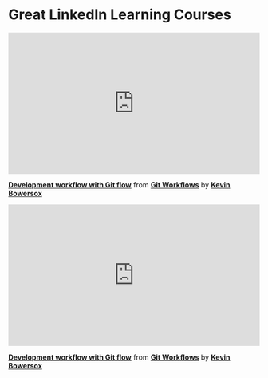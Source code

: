 <h1>Great LinkedIn Learning Courses</h1>

<div style="position:relative;height:0;padding-bottom:56.25%"><iframe width="640" height="360" src="https://www.linkedin.com/learning/embed/git-workflows/development-workflow-with-git-flow?autoplay=false&claim=AQG_cH1LV95_ZgAAAZQEcUmaBih8Xh7vpDQL3n5NwgU2SzS5Q2BvydVtVZcY8AtC6ht4_yGA9K-QPTWVZI-ehKNpR3XDNaFjnZ2XNOOdeI7ZW8hBth_4ezCF9se_gbR_JMIoUkeDA131H1lL3D0mGCwg0GozjxbfBjTXEuPr0vRtXDEM904lfwYxVaIT6AYrhaaP5pB8oj55zk9TBEz7fS78E_wtmFi26LBrJaAnxste_HabhPN-b1iJt_Rrso6em4-hMq0OtxfGiKuZ4jDn0blTGlX26bznUJn40Cy8VOvEJ-gFU2s7ctFPxe7E0KMVYGRA4XEtV2-VrY7XLLStx9ba6j-NPC2yETznjvAZCRPQHOrTGGbpHNwfuAujDO1mAv9pujr6V7ApdqdlTKRQQYjHAx0GDmZMxn5YsjTzoA2JCtEIyQXfxHg4fFsXrQlqBKX2OLI6gMX2qFSuoDqHBVFL_JfULoZwMTMVyh0giNZrKHqQIKQWWTs5yyJpO8rLIkRkfg1W6C9ykcUsYdoiwKRvrmUU95XyMCpu2--Nz-2oKBMCun4bMZNRH_tPw425c8uyLaOfkgUS3zE0kGgSuQd17vgir2HMYmvGx9lLVB4k_KLYyyV-R8SxAwhuij3gQzaTG2T4dnv5JousvOMf-RvAunbNiGjMYWF4RneUpNtlyQtxGxsozNqMtu8xCn9-ugtN8c0f0Asj4slCtTtZWUwdpDvtVfB5SaNbNVrH78BDwuTtyOAXt1IJ2y1kJenkChOObYlyhgovqkYF-6OsJiNbGTUGTM8iYYFBXQkWOvVY9ZKwWKInY68rGufg7NPM2zIwvi44JSAlj__iMQ0BiDU2w6G3XLPtKdOH6JFMlW4oz6FA-73VucNy1mGCuOupvXlOKbPEtt-kNbNfC8J789Gu5Wu5wlnz7NgNiQm-XswmHzpot1vwnLRu824CkROIRxT-6kS8J4l7tep-qBP_NHtxc3XXa7KAL98KeDt_I57uuVkkAe3sIHmhkc3kctz7LtFpR0YVaagLCr-1uBV3WwcZtlX990uemJ8rrz4Y3VEEhdlc4tjMAxK1BkbsgN2b5oosf1WN2qDRSItwde0wOjeLYnip8vpwCdCtL0Schhixg_OsX-6hG-vcCA3kfQ6nT1xZu59DtEAL9tKoYVubx43sDXhK0Pyyyukmet54LQzhnBH1OZumm8iNM2SfowTwlibtXNLizn8_GC15b3WLV4GM4A" mozallowfullscreen="true" webkitallowfullscreen="true" allowfullscreen="true" frameborder="0" style="position:absolute;width:100%;height:100%;left:0"></iframe></div><p><strong><a href="https://www.linkedin.com/learning/git-workflows/development-workflow-with-git-flow?trk=embed_lil">Development workflow with Git flow</a></strong> from <strong><a href="https://www.linkedin.com/learning/git-workflows?trk=embed_lil">Git Workflows</a></strong> by <strong><a href="https://www.linkedin.com/learning/instructors/kevin-bowersox?trk=embed_lil">Kevin Bowersox</a></strong></p>
<div style="position:relative;height:0;padding-bottom:56.25%"><iframe width="640" height="360" src="https://www.linkedin.com/learning/embed/git-workflows/development-workflow-with-git-flow?autoplay=false&claim=AQG_cH1LV95_ZgAAAZQEcUmaBih8Xh7vpDQL3n5NwgU2SzS5Q2BvydVtVZcY8AtC6ht4_yGA9K-QPTWVZI-ehKNpR3XDNaFjnZ2XNOOdeI7ZW8hBth_4ezCF9se_gbR_JMIoUkeDA131H1lL3D0mGCwg0GozjxbfBjTXEuPr0vRtXDEM904lfwYxVaIT6AYrhaaP5pB8oj55zk9TBEz7fS78E_wtmFi26LBrJaAnxste_HabhPN-b1iJt_Rrso6em4-hMq0OtxfGiKuZ4jDn0blTGlX26bznUJn40Cy8VOvEJ-gFU2s7ctFPxe7E0KMVYGRA4XEtV2-VrY7XLLStx9ba6j-NPC2yETznjvAZCRPQHOrTGGbpHNwfuAujDO1mAv9pujr6V7ApdqdlTKRQQYjHAx0GDmZMxn5YsjTzoA2JCtEIyQXfxHg4fFsXrQlqBKX2OLI6gMX2qFSuoDqHBVFL_JfULoZwMTMVyh0giNZrKHqQIKQWWTs5yyJpO8rLIkRkfg1W6C9ykcUsYdoiwKRvrmUU95XyMCpu2--Nz-2oKBMCun4bMZNRH_tPw425c8uyLaOfkgUS3zE0kGgSuQd17vgir2HMYmvGx9lLVB4k_KLYyyV-R8SxAwhuij3gQzaTG2T4dnv5JousvOMf-RvAunbNiGjMYWF4RneUpNtlyQtxGxsozNqMtu8xCn9-ugtN8c0f0Asj4slCtTtZWUwdpDvtVfB5SaNbNVrH78BDwuTtyOAXt1IJ2y1kJenkChOObYlyhgovqkYF-6OsJiNbGTUGTM8iYYFBXQkWOvVY9ZKwWKInY68rGufg7NPM2zIwvi44JSAlj__iMQ0BiDU2w6G3XLPtKdOH6JFMlW4oz6FA-73VucNy1mGCuOupvXlOKbPEtt-kNbNfC8J789Gu5Wu5wlnz7NgNiQm-XswmHzpot1vwnLRu824CkROIRxT-6kS8J4l7tep-qBP_NHtxc3XXa7KAL98KeDt_I57uuVkkAe3sIHmhkc3kctz7LtFpR0YVaagLCr-1uBV3WwcZtlX990uemJ8rrz4Y3VEEhdlc4tjMAxK1BkbsgN2b5oosf1WN2qDRSItwde0wOjeLYnip8vpwCdCtL0Schhixg_OsX-6hG-vcCA3kfQ6nT1xZu59DtEAL9tKoYVubx43sDXhK0Pyyyukmet54LQzhnBH1OZumm8iNM2SfowTwlibtXNLizn8_GC15b3WLV4GM4A" mozallowfullscreen="true" webkitallowfullscreen="true" allowfullscreen="true" frameborder="0" style="position:absolute;width:100%;height:100%;left:0"></iframe></div><p><strong><a href="https://www.linkedin.com/learning/git-workflows/development-workflow-with-git-flow?trk=embed_lil">Development workflow with Git flow</a></strong> from <strong><a href="https://www.linkedin.com/learning/git-workflows?trk=embed_lil">Git Workflows</a></strong> by <strong><a href="https://www.linkedin.com/learning/instructors/kevin-bowersox?trk=embed_lil">Kevin Bowersox</a></strong></p>
